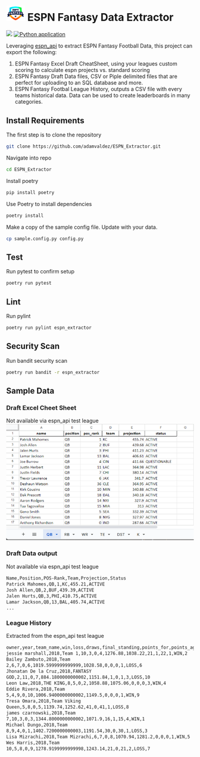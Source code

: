 # <img src="https://github.com/adamvaldez/ESPN_Extractor/blob/main/images/ESPN-fantasy.png" data-canonical-src="https://github.com/adamvaldez/ESPN_Extractor/blob/main/images/ESPN-fantasy.png" width="50" /> ESPN Fantasy Data Extractor
![](https://img.shields.io/badge/Release-Alpha%20v0.5.2-DF0000)
[![Python application](https://github.com/adamvaldez/ESPN_Extractor/actions/workflows/python-app.yml/badge.svg)](https://github.com/adamvaldez/ESPN_Extractor/actions/workflows/python-app.yml)

Leveraging [espn_api](https://github.com/cwendt94/espn-api) to extract ESPN Fantasy Football Data, this project can export the following:
1. ESPN Fantasy Excel Draft CheatSheet, using your leagues custom scoring to calculate espn projects vs. standard scoring
2. ESPN Fantasy Draft Data files, CSV or Piple delimited files that are perfect for uploading to an SQL database and more.
3.  ESPN Fantasy Footbal League History, outputs a CSV file with every teams historical data. Data can be used to create leaderboards in many categories.

## Install Requirements
The first step is to clone the repository
```sh
git clone https://github.com/adamvaldez/ESPN_Extractor.git
```

Navigate into repo
```sh
cd ESPN_Extractor
```

Install poetry
```sh
pip install poetry
```
Use Poetry to install dependencies
```sh
poetry install
```

Make a copy of the sample config file. Update with your data.
```sh
cp sample.config.py config.py
```

## Test
Run pytest to confirm setup
```sh
poetry run pytest
```

## Lint
Run pylint
```sh
poetry run pylint espn_extractor
```

## Security Scan
Run bandit security scan
```sh
poetry run bandit -r espn_extractor
```

## Sample Data
### Draft Excel Cheet Sheet
Not available via espn_api test league
![Excel Example](https://github.com/adamvaldez/ESPN_Extractor/blob/main/images/excel-export-example.png)

### Draft Data output
Not available via espn_api test league
```csv
Name,Position,POS-Rank,Team,Projection,Status
Patrick Mahomes,QB,1,KC,455.21,ACTIVE
Josh Allen,QB,2,BUF,439.39,ACTIVE
Jalen Hurts,QB,3,PHI,410.75,ACTIVE
Lamar Jackson,QB,13,BAL,405.74,ACTIVE
...
```
### League History
Extracted from the espn_api test league
```csv
owner,year,team_name,win,loss,draws,final_standing,points_for,points_against,acquisitions,trades,drops,streak_length,streak_type,playoff_seed
jessie marshall,2018,Team 1,10,3,0,4,1276.88,1038.22,21,1,22,1,WIN,2
Bailey Zambuto,2018,Team 2,6,7,0,6,1019.5999999999999,1028.58,0,0,0,1,LOSS,6
Jhonatan De la Cruz,2018,FANTASY GOD,2,11,0,7,884.1800000000002,1151.84,1,0,1,3,LOSS,10
Leon Law,2018,THE KING,8,5,0,2,1058.88,1075.06,0,0,0,3,WIN,4
Eddie Rivera,2018,Team 5,4,9,0,10,1006.9400000000002,1149.5,0,0,0,1,WIN,9
Tresa Omara,2018,Team Viking Queen,5,8,0,5,1139.74,1252.62,41,0,41,1,LOSS,8
james czarnowski,2018,Team 7,10,3,0,3,1344.8000000000002,1071.9,16,1,15,4,WIN,1
Michael Dungo,2018,Team 8,9,4,0,1,1402.7200000000003,1191.54,30,0,30,1,LOSS,3
Lisa Mizrachi,2018,Team Mizrachi,6,7,0,8,1070.94,1281.2,0,0,0,1,WIN,5
Wes Harris,2018,Team 10,5,8,0,9,1278.9199999999998,1243.14,21,0,21,2,LOSS,7
```
